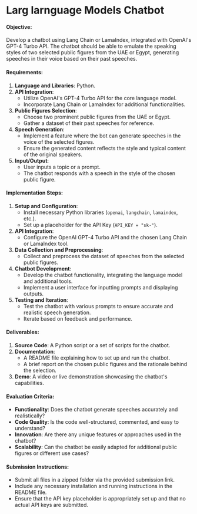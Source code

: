 # Larg larnguage Models Chatbot

#### Objective:
Develop a chatbot using Lang Chain or LamaIndex, integrated with OpenAI's GPT-4 Turbo API. The chatbot should be able to emulate the speaking styles of two selected public figures from the UAE or Egypt, generating speeches in their voice based on their past speeches.

#### Requirements:
1. **Language and Libraries**: Python.
2. **API Integration**:
    - Utilize OpenAI's GPT-4 Turbo API for the core language model.
    - Incorporate Lang Chain or LamaIndex for additional functionalities.
3. **Public Figures Selection**:
    - Choose two prominent public figures from the UAE or Egypt.
    - Gather a dataset of their past speeches for reference.
4. **Speech Generation**:
    - Implement a feature where the bot can generate speeches in the voice of the selected figures.
    - Ensure the generated content reflects the style and typical content of the original speakers.
5. **Input/Output**:
    - User inputs a topic or a prompt.
    - The chatbot responds with a speech in the style of the chosen public figure.

#### Implementation Steps:
1. **Setup and Configuration**:
   - Install necessary Python libraries (`openai`, `langchain`, `lamaindex`, etc.).
   - Set up a placeholder for the API Key (`API_KEY = "sk-"`).
2. **API Integration**:
   - Configure the OpenAI GPT-4 Turbo API and the chosen Lang Chain or LamaIndex tool.
3. **Data Collection and Preprocessing**:
   - Collect and preprocess the dataset of speeches from the selected public figures.
4. **Chatbot Development**:
   - Develop the chatbot functionality, integrating the language model and additional tools.
   - Implement a user interface for inputting prompts and displaying outputs.
5. **Testing and Iteration**:
   - Test the chatbot with various prompts to ensure accurate and realistic speech generation.
   - Iterate based on feedback and performance.

#### Deliverables:
1. **Source Code**: A Python script or a set of scripts for the chatbot.
2. **Documentation**:
   - A README file explaining how to set up and run the chatbot.
   - A brief report on the chosen public figures and the rationale behind the selection.
3. **Demo**: A video or live demonstration showcasing the chatbot's capabilities.

#### Evaluation Criteria:
- **Functionality**: Does the chatbot generate speeches accurately and realistically?
- **Code Quality**: Is the code well-structured, commented, and easy to understand?
- **Innovation**: Are there any unique features or approaches used in the chatbot?
- **Scalability**: Can the chatbot be easily adapted for additional public figures or different use cases?

#### Submission Instructions:
- Submit all files in a zipped folder via the provided submission link.
- Include any necessary installation and running instructions in the README file.
- Ensure that the API key placeholder is appropriately set up and that no actual API keys are submitted.


